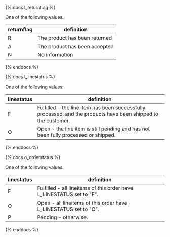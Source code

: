 {% docs l_returnflag %}
	
One of the following values: 

| returnflag     | definition                    |
|----------------|-------------------------------|
| R              | The product has been returned |
| A              | The product has been accepted |
| N              | No information                | 

{% enddocs %}

{% docs l_linestatus %}
	
One of the following values: 

| linestatus | definition                                                                                                     |
|------------|----------------------------------------------------------------------------------------------------------------|
| F          | Fulfilled - the line item has been successfully processed, and the products have been shipped to the customer. |
| O          | Open - the line item is still pending and has not been fully processed or shipped.                             |

{% enddocs %}

{% docs o_orderstatus %}
	
One of the following values: 

| linestatus | definition                                                                                                |
|------------|-----------------------------------------------------------------------------------------------------------|
| F          | Fulfilled - all lineitems of this order have L_LINESTATUS set to "F". |
| O          | Open - all lineitems of this order have L_LINESTATUS set to "O".   |
| P          | Pending -  otherwise.   |

{% enddocs %}